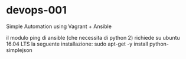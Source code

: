 # devops-001
Simple Automation using Vagrant + Ansible

il modulo ping di ansible (che necessita di python 2) richiede su ubuntu 16.04 LTS la seguente installazione:
sudo apt-get -y install python-simplejson

